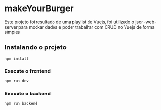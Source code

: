 # makeYourBurger

Este projeto foi resultado de uma playlist de Vuejs, foi utilizado o json-web-server para mockar dados e poder trabalhar com CRUD no Vuejs de forma simples

## Instalando o projeto

```sh
npm install
```

### Execute o frontend 

```sh
npm run dev
```

### Execute o backend

```sh
npm run backend
```
